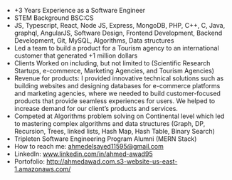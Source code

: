 - +3 Years Experience as a Software Engineer
- STEM Background BSC:CS
- JS, Typescript, React, Node JS, Express, MongoDB, PHP, C++, C, Java, graphql, AngularJS, Software Design, Frontend Development, Backend Development, Git, MySQL, Algorithms, Data structures
- Led a team to build a product for a Tourism agency to an international customer that generated +1 million dollars
- Clients Worked on including, but not limited to (Scientific Research Startups, e-commerce, Marketing Agencies, and Tourism Agencies)
- Revenue for products: I provided innovative technical solutions such as building websites and designing databases for e-commerce platforms and marketing agencies, where we needed to build customer-focused products that provide seamless experiences for users. We helped to increase demand for our client’s products and services.
- Competed at Algorithms problem solving on Continental level which led to mastering complex algorithms and data structures (Graph, DP, Recursion, Trees, linked lists, Hash Map, Hash Table, Binary Search)
- Tripleten Software Engineering Program Alumni (MERN Stack)
- How to reach me: ahmedelsayed11595@gmail.com
- LinkedIn: www.linkedin.com/in/ahmed-awad95
- Portofolio: http://ahmedawad.com.s3-website-us-east-1.amazonaws.com/
